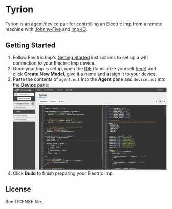 # Tyrion

Tyrion is an agent/device pair for controlling an [Electric Imp](https://electricimp.com/) from a remote machine with [Johnny-Five](https://github.com/rwaldron/johnny-five) and [Imp-IO](https://github.com/rwaldron/imp-io). 

## Getting Started

1. Follow Electric Imp's [Getting Started](https://electricimp.com/docs/gettingstarted/) instructions to set up a wifi connection to your Electric Imp device. 
2. Once your Imp is setup, open the [IDE](https://ide.electricimp.com/ide) (familiarize yourself [here](https://electricimp.com/docs/gettingstarted/ide/)) and click **Create New Model**, give it a name and assign it to your device.
3. Paste the contents of `agent.nut` into the **Agent** pane and `device.nut` into the **Device** pane: 
![Imp Setup](https://raw.githubusercontent.com/rwaldron/tyrion/master/imp-setup.png)
4. Click **Build** to finish preparing your Electric Imp.


## License
See LICENSE file.


